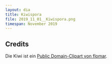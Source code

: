 ```yaml
---
layout: dia
title: Kiwispora
file: 2019_11_01__Kiwispora.png
timespan: November 2019
---
```


## Credits

Die Kiwi ist ein [Public Domain-Clipart von flomar](https://web.archive.org/web/20151014031221/https://openclipart.org/detail/4416/kiwi-bird).
